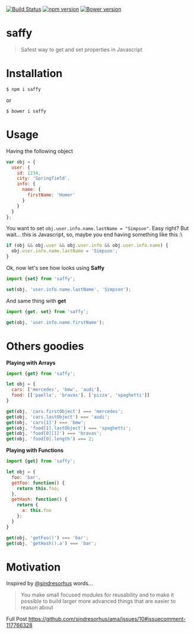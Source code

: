 [![Build Status](https://travis-ci.org/zzarcon/saffy.svg)](https://travis-ci.org/zzarcon/saffy)
[![npm version](https://badge.fury.io/js/saffy.svg)](https://badge.fury.io/js/saffy)
[![Bower version](https://badge.fury.io/bo/saffy.svg)](http://badge.fury.io/bo/saffy)

# saffy
  > Safest way to get and set properties in Javascript

# Installation

`$ npm i saffy`

or

`$ bower i saffy`

# Usage

Having the following object

```javascript
var obj = {
  user: {
    id: 1234,
    city: 'Springfield',
    info: {
      name: {
        firstName: 'Homer'
      }
    } 
  }
};
```

You want to set `obj.user.info.name.lastName = "Simpson"`. Easy right? But wait... this is Javascript, so, maybe you end having something like this :\

```javascript
if (obj && obj.user && obj.user.info && obj.user.info.name) {
  obj.user.info.name.lastName = 'Simpson';
}
```

Ok, now let's see how looks using **Saffy**

```javascript
import {set} from 'saffy';

set(obj, 'user.info.name.lastName', 'Simpson');

```

And same thing with **get**

```javascript
import {get, set} from 'saffy';

get(obj, 'user.info.name.firstName');

```

# Others goodies

**Playing with Arrays**
```javascript
import {get} from 'saffy';

let obj = {
  cars: ['mercedes', 'bmw', 'audi'],
  food: [['paella', 'bravas'], ['pizza', 'spaghetti']]
}

get(obj, 'cars.firstObject') === 'mercedes';
get(obj, 'cars.lastObject') === 'audi';
get(obj, 'cars[1]') === 'bmw';
get(obj, 'food[1].lastObject') === 'spaghetti';
get(obj, 'food[0][1]') === 'bravas';
get(obj, 'food[0].length') === 2;

```

**Playing with Functions**
```javascript
import {get} from 'saffy';

let obj = {
  foo: 'bar',
  getFoo: function() {
    return this.foo;
  },
  getHash: function() {
    return {
      a: this.foo
    };
  }
}

get(obj, 'getFoo()') === 'bar';
get(obj, 'getHash().a') === 'bar';

```

# Motivation

Inspired by [@sindresorhus](https://github.com/sindresorhus) words...

  > You make small focused modules for reusability and to make it possible to build larger more advanced things that are easier to reason about

Full Post https://github.com/sindresorhus/ama/issues/10#issuecomment-117766328